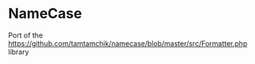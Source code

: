 # NameCase
Port of the https://github.com/tamtamchik/namecase/blob/master/src/Formatter.php library
